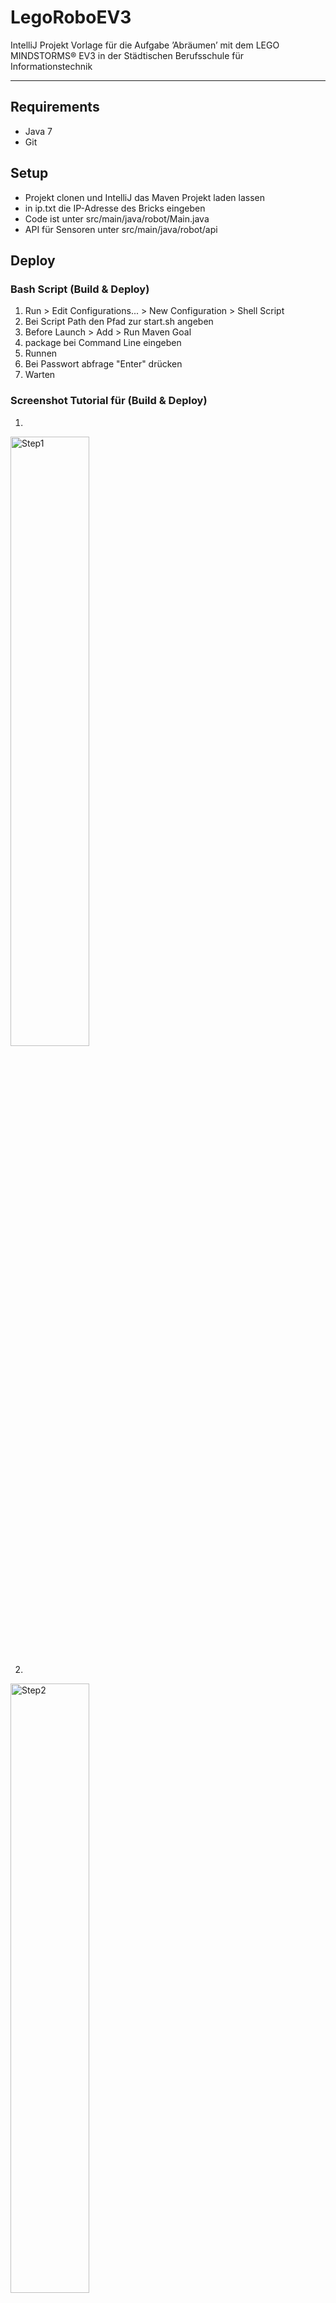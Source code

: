 # LegoRoboEV3
IntelliJ Projekt Vorlage für die Aufgabe ’Abräumen’ mit dem LEGO MINDSTORMS® EV3 in der Städtischen Berufsschule für Informationstechnik
- - -

## Requirements
- Java 7
- Git

## Setup
- Projekt clonen und IntelliJ das Maven Projekt laden lassen
- in ip.txt die IP-Adresse des Bricks eingeben
- Code ist unter src/main/java/robot/Main.java
- API für Sensoren unter src/main/java/robot/api

## Deploy

### Bash Script (Build & Deploy)
1. Run > Edit Configurations... > New Configuration > Shell Script
2. Bei Script Path den Pfad zur start.sh angeben
3. Before Launch > Add > Run Maven Goal
4. package bei Command Line eingeben
5. Runnen
6. Bei Passwort abfrage "Enter" drücken
7. Warten


### Screenshot Tutorial für (Build & Deploy)
1.
<img height="50%" width="50%" alt="Step1" src="https://raw.githubusercontent.com/LeoTuet/LegoRoboEV3/main/assets/images/1.png">

2.
<img height="50%" width="50%" alt="Step2" src="https://raw.githubusercontent.com/LeoTuet/LegoRoboEV3/main/assets/images/2.png">

3.
<img height="50%" width="50%" alt="Step3" src="https://raw.githubusercontent.com/LeoTuet/LegoRoboEV3/main/assets/images/3.png">

4.

<img height="50%" width="50%" alt="Step4" src="https://raw.githubusercontent.com/LeoTuet/LegoRoboEV3/main/assets/images/4.png">

5.
<img height="50%" width="50%" alt="Step5" src="https://raw.githubusercontent.com/LeoTuet/LegoRoboEV3/main/assets/images/5.png">


## Die Regeln
1. Niemand pushed auf main! (Außer Marc und Niklas)
